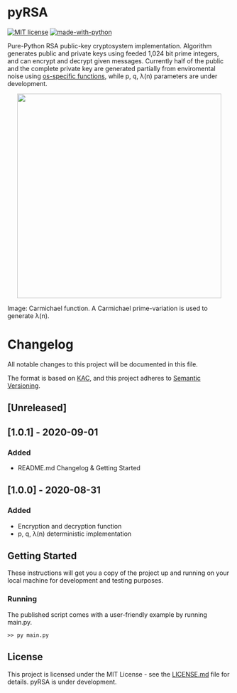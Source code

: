 # pyRSA

[![MIT license](https://img.shields.io/badge/License-MIT-blue.svg)](https://mit-license.org/)
[![made-with-python](https://img.shields.io/badge/Made%20with-Python-1f425f.svg)](https://www.python.org/)

Pure-Python RSA public-key cryptosystem implementation. Algorithm generates public and private keys using feeded 1,024 bit prime integers, and can encrypt and decrypt given messages. Currently half of the public and the complete private key are generated partially from enviromental noise using [os-specific functions](https://github.com/python/cpython/blob/master/Lib/os.py#L48-L89), while p, q, λ(n) parameters are under development.

<p align="center">
  <img width="460" src="https://upload.wikimedia.org/wikipedia/commons/thumb/3/3d/CarmichaelLambda.svg/660px-CarmichaelLambda.svg.png">
  <p>Image: Carmichael function. A Carmichael prime-variation is used to generate λ(n).</p>
</p>

# Changelog

All notable changes to this project will be documented in this file.

The format is based on [KAC](https://keepachangelog.com/en/1.0.0/), and this project adheres to [Semantic Versioning](https://semver.org/spec/v2.0.0.html).

## [Unreleased]

## [1.0.1] - 2020-09-01

### Added

- README.md Changelog & Getting Started

## [1.0.0] - 2020-08-31

### Added

- Encryption and decryption function
- p, q, λ(n) deterministic implementation


## Getting Started

These instructions will get you a copy of the project up and running on your local machine for development and testing purposes.

### Running

The published script comes with a user-friendly example by running main.py.

```
>> py main.py
```

## License

This project is licensed under the MIT License - see the [LICENSE.md](LICENSE.md) file for details. pyRSA is under development.

